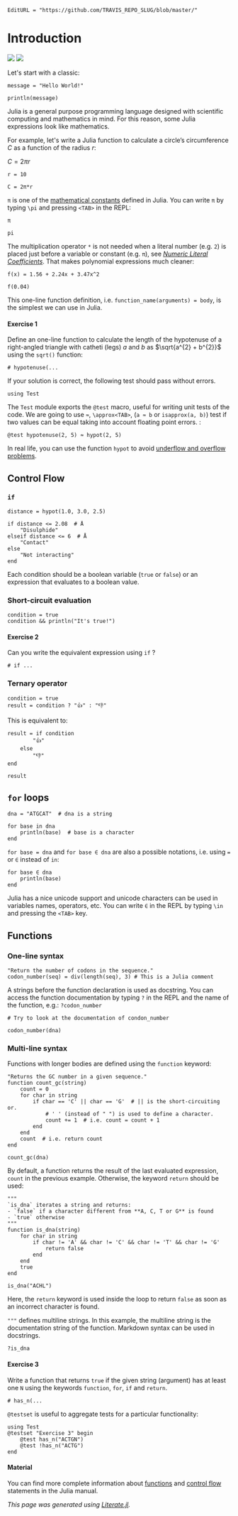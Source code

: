 ```@meta
EditURL = "https://github.com/TRAVIS_REPO_SLUG/blob/master/"
```

# Introduction

[![](https://mybinder.org/badge_logo.svg)](https://mybinder.org/v2/gh/TRAVIS_REPO_SLUG/gh-pages?filepath=TRAVIS_TAG/notebooks/01_Introduction.ipynb)
[![](https://img.shields.io/badge/show-nbviewer-579ACA.svg)](https://nbviewer.jupyter.org/github/TRAVIS_REPO_SLUG/blob/gh-pages/TRAVIS_TAG/notebooks/01_Introduction.ipynb)

Let's start with a classic:

```@example 01_Introduction
message = "Hello World!"
```

```@example 01_Introduction
println(message)
```

Julia is a general purpose programming language designed with scientific
computing and mathematics in mind. For this reason, some Julia expressions
look like mathematics.

For example, let's write a Julia function to calculate
a circle’s circumference $C$ as a function of the radius $r$:

$C = 2 \pi r$

```@example 01_Introduction
r = 10

C = 2π*r
```

`π` is one of the
[mathematical constants](https://docs.julialang.org/en/v1.1/base/numbers/#General-Number-Functions-and-Constants-1)
defined in Julia. You can write `π` by typing `\pi` and pressing `<TAB>` in
the REPL:

```@example 01_Introduction
π
```

```@example 01_Introduction
pi
```

The multiplication operator `*` is not needed when a literal number
(e.g. `2`) is placed just before a variable or constant (e.g. `π`),
see [*Numeric Literal Coefficients*](https://docs.julialang.org/en/v1.1/manual/integers-and-floating-point-numbers/#man-numeric-literal-coefficients-1).
That makes polynomial expressions much cleaner:

```@example 01_Introduction
f(x) = 1.56 + 2.24x + 3.47x^2
```

```@example 01_Introduction
f(0.04)
```

This one-line function definition, i.e. `function_name(arguments) = body`, is
the simplest we can use in Julia.

#### Exercise 1

Define an one-line function to calculate the length of the  hypotenuse of a
right-angled triangle with catheti (legs) $a$ and $b$ as
$\sqrt{a^{2} + b^{2}}$ using the `sqrt()` function:

```@example 01_Introduction
# hypotenuse(...
```

If your solution is correct, the following test should pass without errors.

```@example 01_Introduction
using Test
```

The `Test` module exports the `@test` macro, useful for writing unit tests of
the code. We are going to use `≈`, `\approx<TAB>`, (`a ≈ b` or
`isapprox(a, b)`) test if two values can be equal taking into account
floating point errors. :

```@example 01_Introduction
@test hypotenuse(2, 5) ≈ hypot(2, 5)
```

In real life, you can use the function `hypot` to avoid
[underflow and overflow problems](https://www.johndcook.com/blog/2010/06/02/whats-so-hard-about-finding-a-hypotenuse/).

## Control Flow

### `if`

```@example 01_Introduction
distance = hypot(1.0, 3.0, 2.5)
```

```@example 01_Introduction
if distance <= 2.08  # Å
    "Disulphide"
elseif distance <= 6  # Å
    "Contact"
else
    "Not interacting"
end
```

Each condition should be a boolean variable (`true` or `false`) or an
expression that evaluates to a boolean value.

### Short-circuit evaluation

```@example 01_Introduction
condition = true
condition && println("It's true!")
```

#### Exercise 2

Can you write the equivalent expression using `if` ?

```@example 01_Introduction
# if ...
```

### Ternary operator

```@example 01_Introduction
condition = true
result = condition ? "👍" : "👎"
```

This is equivalent to:

```@example 01_Introduction
result = if condition
        "👍"
    else
        "👎"
end
```

```@example 01_Introduction
result
```

## `for` loops

```@example 01_Introduction
dna = "ATGCAT"  # dna is a string

for base in dna
    println(base)  # base is a character
end
```

`for base = dna` and `for base ∈ dna` are also a possible notations, i.e.
using `=` or `∈` instead of `in`:

```@example 01_Introduction
for base ∈ dna
    println(base)
end
```

Julia has a nice unicode support and unicode characters can be used in
variables names, operators, etc. You can write `∈` in the REPL by typing `\in`
and pressing the `<TAB>` key.

## Functions

### One-line syntax

```@example 01_Introduction
"Return the number of codons in the sequence."
codon_number(seq) = div(length(seq), 3) # This is a Julia comment
```

A strings before the function declaration is used as docstring. You can access
the function documentation by typing `?` in the REPL and the name of the
function, e.g.: `?codon_number`

```@example 01_Introduction
# Try to look at the documentation of condon_number
```

```@example 01_Introduction
codon_number(dna)
```

### Multi-line syntax

Functions with longer bodies are defined using the `function` keyword:

```@example 01_Introduction
"Returns the GC number in a given sequence."
function count_gc(string)
    count = 0
    for char in string
        if char == 'C' || char == 'G'  # || is the short-circuiting or.
            # ' ' (instead of " ") is used to define a character.
            count += 1  # i.e. count = count + 1
        end
    end
    count  # i.e. return count
end
```

```@example 01_Introduction
count_gc(dna)
```

By default, a function returns the result of the last evaluated expression,
`count` in the previous example. Otherwise, the keyword `return` should be
used:

```@example 01_Introduction
"""
`is_dna` iterates a string and returns:
- `false` if a character different from **A, C, T or G** is found
- `true` otherwise
"""
function is_dna(string)
    for char in string
        if char != 'A' && char != 'C' && char != 'T' && char != 'G'
            return false
        end
    end
    true
end
```

```@example 01_Introduction
is_dna("ACHL")
```

Here, the `return` keyword is used inside the loop to return `false` as soon
as an incorrect character is found.

`"""` defines multiline strings. In this example, the multiline string is the
documentation string of the function. Markdown syntax can be used in
docstrings.

```@example 01_Introduction
?is_dna
```

#### Exercise 3

Write a function that returns `true` if the given string (argument) has at
least one `N` using the keywords `function`, `for`, `if` and `return`.

```@example 01_Introduction
# has_n(...
```

`@testset` is useful to aggregate tests for a particular functionality:

```@example 01_Introduction
using Test
@testset "Exercise 3" begin
    @test has_n("ACTGN")
    @test !has_n("ACTG")
end
```

#### Material

You can find more complete information about
[functions](https://docs.julialang.org/en/v1.1/manual/functions/)
and [control flow](https://docs.julialang.org/en/v1.1/manual/control-flow/)
statements in the Julia manual.

*This page was generated using [Literate.jl](https://github.com/fredrikekre/Literate.jl).*

